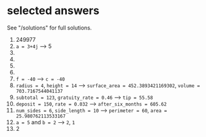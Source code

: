 # selected answers
See "/solutions" for full solutions.


1. 249977
2. `a = 3+4j` --> 5
3.
4.
5.
6.
7. `f = -40` --> `c = -40`
8. `radius = 4`, `height = 14` --> `surface_area = 452.3893421169302`, `volume = 703.7167544041137`
9. `subtotal = 123`, `gratuity_rate = 0.46` --> `tip = 55.58`
10. `deposit = 150`, `rate = 0.032` --> `after_six_months = 605.62`
11. `num_sides = 6`, `side_length = 10` --> `perimeter = 60`, `area = 25.980762113533167`
12. `a = 5` and `b = 2` --> `2`, `1`
13. 2
